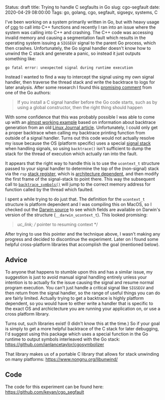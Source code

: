 Status: draft
title: Trying to handle C segfaults in Go
slug: cgo-segfault
date: 2020-04-29 08:00:00
Tags: go, golang, cgo, segfault, sigsegv, systems, C

I've been working on a system primarily written in Go, but with heavy usage of [cgo][cgo] to call into C++ functions and recently I ran into an issue where the system was calling into C++ and crashing. The C++ code was accessing invalid memory and causing a segmentation fault which results in the operating system issuing a `SIGSEGV` signal to the parent Go process, which then crashes. Unfortunately, the Go signal handler doesn't know how to unwind the C stack and generate a panic, so instead it just outputs something like:

```
go fatal error: unexpected signal during runtime execution
```

Instead I wanted to find a way to intercept the signal using my own signal handler, then traverse the thread stack and write the backtrace to logs for later analysis. After some research I found this [promising comment][ian] from one of the Go authors:

>If you install a C signal handler before the Go code starts, such as by using a global constructor, then the right thing should happen

With some confidence that this was probably possible I was able to come up with an [almost working example][repo] based on information about backtrace generation from an old [Linux Journal article](https://www.linuxjournal.com/article/6391). Unfortunately, I could only get a proper backtrace when calling my backtrace printing function from outside of a signal handler. Turns out this code would not actually resolve my issue because the OS (platform specific) uses a special [signal stack](https://www.gnu.org/software/libc/manual/html_node/Signal-Stack.html) when handling signals, so using `backtrace()` isn't sufficient to dump the stack for the thread of execution which actually ran into the fault.

It appears that the right way to handle this is to use the `ucontext_t` structure passed to your signal handler to determine the top of the (non-signal) stack via the `rsp` [stack register](https://en.wikipedia.org/wiki/Stack_register), which is [architecture dependent][rsp], and then modify the first frame of the signal-stack to point there. This way the subsequent call to [`backtrace_symbols()`][symb] will jump to the correct memory address for function called by the thread which faulted.

I spent a while trying to do just that. The definition for the `ucontext_t` structure is platform dependent and I was compiling this on MacOS, so I checked out the [Darwin source](https://opensource.apple.com/source/xnu/xnu-792/bsd/sys/_types.h) to see which fields are available on Darwin's version of the structure (`__darwin_ucontext_t`). This looked promising:

>*uc_link;	/* pointer to resuming context */

After trying to use this pointer and the technique above, I wasn't making any progress and decided to discontinue the experiment. Later on I found some helpful cross-platform libraries that accomplish the goal (mentioned below).

## Advice
To anyone that happens to stumble upon this and has a similar issue, my suggestion is just to avoid manual signal handling entirely unless your intention is to actually fix the issue causing the signal and resume normal program execution. You can't just handle a critical signal like `SIGSEGV` and then return from the signal handler, so the range of useful things you can do are fairly limited. Actually trying to get a backtrace is highly platform dependent, so you would have to either write a handler that is specific to the exact OS and archictecture you are running your application on, or use a cross platform library.

Turns out, such libraries exist! (I didn't know this at the time.) So if your goal is simply to get a more helpful backtrace of the C stack for later debugging, I'd suggest using this package which uses a special function in the Go runtime to output symbols interleaved with the Go stack:
https://github.com/ianlancetaylor/cgosymbolizer

That library makes us of a portable C library that allows for stack unwinding on many platforms:
https://www.nongnu.org/libunwind/

## Code
The code for this experiment can be found here: https://github.com/keyan/cgo_segfault

[golang]: http://golang.org/
[cgo]: https://golang.org/cmd/cgo/
[segfault]: https://en.wikipedia.org/wiki/Segmentation_fault
[sigaction]: http://man7.org/linux/man-pages/man2/sigaction.2.html
[ian]: https://groups.google.com/forum/#!topic/golang-nuts/_NSAyPVKstU
[repo]: https://github.com/keyan/cgo_segfault
[rsp]: https://github.com/libunwind/libunwind/blob/edc427a9eccd6db583fd0cd920e2af23b4b544a9/src/x86_64/ucontext_i.h#L41
[symb]: https://github.com/keyan/cgo_segfault/blob/86ef923520bf092c8113ff65b32e69f6defb2857/handler.c#L24
